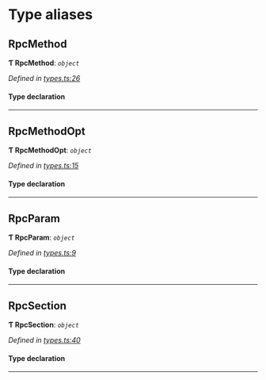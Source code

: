 

# Type aliases

<a id="rpcmethod"></a>

##  RpcMethod

**Ƭ RpcMethod**: *`object`*

*Defined in [types.ts:26](https://github.com/polkadot-js/api/blob/76a9d73/packages/type-jsonrpc/src/types.ts#L26)*

#### Type declaration

___
<a id="rpcmethodopt"></a>

##  RpcMethodOpt

**Ƭ RpcMethodOpt**: *`object`*

*Defined in [types.ts:15](https://github.com/polkadot-js/api/blob/76a9d73/packages/type-jsonrpc/src/types.ts#L15)*

#### Type declaration

___
<a id="rpcparam"></a>

##  RpcParam

**Ƭ RpcParam**: *`object`*

*Defined in [types.ts:9](https://github.com/polkadot-js/api/blob/76a9d73/packages/type-jsonrpc/src/types.ts#L9)*

#### Type declaration

___
<a id="rpcsection"></a>

##  RpcSection

**Ƭ RpcSection**: *`object`*

*Defined in [types.ts:40](https://github.com/polkadot-js/api/blob/76a9d73/packages/type-jsonrpc/src/types.ts#L40)*

#### Type declaration

___

